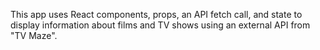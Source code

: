 This app uses React components, props, an API fetch call, and state to display information about films and TV shows using an external API from "TV Maze".
